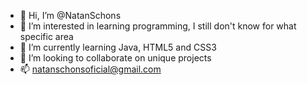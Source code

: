 - 👋 Hi, I’m @NatanSchons
- 👀 I’m interested in learning programming, I still don't know for what specific area
- 🌱 I’m currently learning Java, HTML5 and CSS3
- 💞️ I’m looking to collaborate on unique projects
- 📫 natanschonsoficial@gmail.com

<!---
NatanSchons/NatanSchons is a ✨ special ✨ repository because its `README.md` (this file) appears on your GitHub profile.
You can click the Preview link to take a look at your changes.
--->
